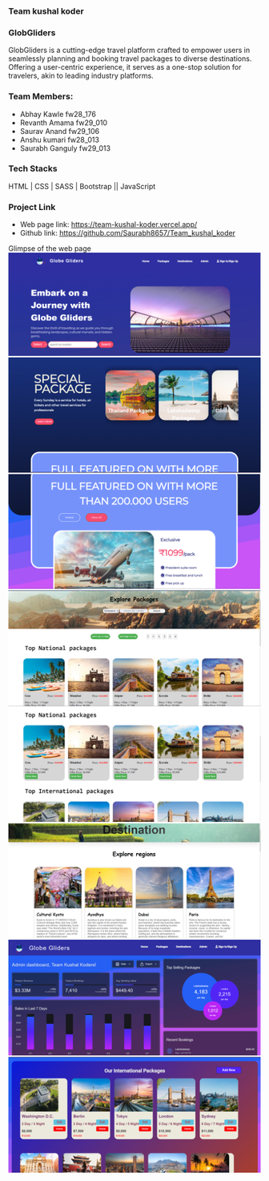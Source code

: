 
###  Team kushal koder

### GlobGliders

GlobGliders is a cutting-edge travel platform crafted to empower users in seamlessly planning and booking travel packages to diverse destinations. Offering a user-centric experience, it serves as a one-stop solution for travelers, akin to leading industry platforms.

### Team Members:
- Abhay Kawle fw28_176
- Revanth Amama fw29_010
- Saurav Anand fw29_106
- Anshu kumari fw28_013
- Saurabh Ganguly fw29_013 

### Tech Stacks
HTML | CSS | SASS | Bootstrap || JavaScript


### Project Link

- Web page link: https://team-kushal-koder.vercel.app/
- Github link: https://github.com/Saurabh8657/Team_kushal_koder

Glimpse of the web page 
<img src="/Page_Look/home1.png" alt="" />
<img src="/Page_Look/home2.png" alt="" />
<img src="/Page_Look/home3.png" alt="" />
<img src="/Page_Look/package1.png" alt="" />
<img src="/Page_Look/package2.png" alt="" />
<img src="/Page_Look/destination.png" alt="" />
<img src="/Page_Look/admin1.png" alt="" />
<img src="/Page_Look/admin3.png" alt="" />






